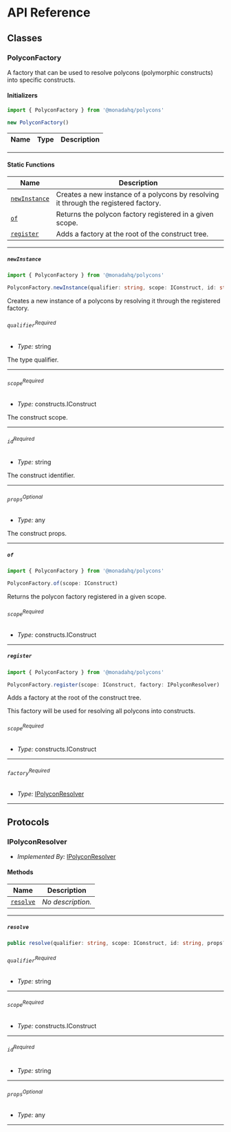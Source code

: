 # API Reference <a name="API Reference" id="api-reference"></a>



## Classes <a name="Classes" id="Classes"></a>

### PolyconFactory <a name="PolyconFactory" id="@monadahq/polycons.PolyconFactory"></a>

A factory that can be used to resolve polycons (polymorphic constructs) into specific constructs.

#### Initializers <a name="Initializers" id="@monadahq/polycons.PolyconFactory.Initializer"></a>

```typescript
import { PolyconFactory } from '@monadahq/polycons'

new PolyconFactory()
```

| **Name** | **Type** | **Description** |
| --- | --- | --- |

---


#### Static Functions <a name="Static Functions" id="Static Functions"></a>

| **Name** | **Description** |
| --- | --- |
| <code><a href="#@monadahq/polycons.PolyconFactory.newInstance">newInstance</a></code> | Creates a new instance of a polycons by resolving it through the registered factory. |
| <code><a href="#@monadahq/polycons.PolyconFactory.of">of</a></code> | Returns the polycon factory registered in a given scope. |
| <code><a href="#@monadahq/polycons.PolyconFactory.register">register</a></code> | Adds a factory at the root of the construct tree. |

---

##### `newInstance` <a name="newInstance" id="@monadahq/polycons.PolyconFactory.newInstance"></a>

```typescript
import { PolyconFactory } from '@monadahq/polycons'

PolyconFactory.newInstance(qualifier: string, scope: IConstruct, id: string, props?: any)
```

Creates a new instance of a polycons by resolving it through the registered factory.

###### `qualifier`<sup>Required</sup> <a name="qualifier" id="@monadahq/polycons.PolyconFactory.newInstance.parameter.qualifier"></a>

- *Type:* string

The type qualifier.

---

###### `scope`<sup>Required</sup> <a name="scope" id="@monadahq/polycons.PolyconFactory.newInstance.parameter.scope"></a>

- *Type:* constructs.IConstruct

The construct scope.

---

###### `id`<sup>Required</sup> <a name="id" id="@monadahq/polycons.PolyconFactory.newInstance.parameter.id"></a>

- *Type:* string

The construct identifier.

---

###### `props`<sup>Optional</sup> <a name="props" id="@monadahq/polycons.PolyconFactory.newInstance.parameter.props"></a>

- *Type:* any

The construct props.

---

##### `of` <a name="of" id="@monadahq/polycons.PolyconFactory.of"></a>

```typescript
import { PolyconFactory } from '@monadahq/polycons'

PolyconFactory.of(scope: IConstruct)
```

Returns the polycon factory registered in a given scope.

###### `scope`<sup>Required</sup> <a name="scope" id="@monadahq/polycons.PolyconFactory.of.parameter.scope"></a>

- *Type:* constructs.IConstruct

---

##### `register` <a name="register" id="@monadahq/polycons.PolyconFactory.register"></a>

```typescript
import { PolyconFactory } from '@monadahq/polycons'

PolyconFactory.register(scope: IConstruct, factory: IPolyconResolver)
```

Adds a factory at the root of the construct tree.

This factory will be used for resolving all polycons into constructs.

###### `scope`<sup>Required</sup> <a name="scope" id="@monadahq/polycons.PolyconFactory.register.parameter.scope"></a>

- *Type:* constructs.IConstruct

---

###### `factory`<sup>Required</sup> <a name="factory" id="@monadahq/polycons.PolyconFactory.register.parameter.factory"></a>

- *Type:* <a href="#@monadahq/polycons.IPolyconResolver">IPolyconResolver</a>

---



## Protocols <a name="Protocols" id="Protocols"></a>

### IPolyconResolver <a name="IPolyconResolver" id="@monadahq/polycons.IPolyconResolver"></a>

- *Implemented By:* <a href="#@monadahq/polycons.IPolyconResolver">IPolyconResolver</a>

#### Methods <a name="Methods" id="Methods"></a>

| **Name** | **Description** |
| --- | --- |
| <code><a href="#@monadahq/polycons.IPolyconResolver.resolve">resolve</a></code> | *No description.* |

---

##### `resolve` <a name="resolve" id="@monadahq/polycons.IPolyconResolver.resolve"></a>

```typescript
public resolve(qualifier: string, scope: IConstruct, id: string, props?: any): IConstruct
```

###### `qualifier`<sup>Required</sup> <a name="qualifier" id="@monadahq/polycons.IPolyconResolver.resolve.parameter.qualifier"></a>

- *Type:* string

---

###### `scope`<sup>Required</sup> <a name="scope" id="@monadahq/polycons.IPolyconResolver.resolve.parameter.scope"></a>

- *Type:* constructs.IConstruct

---

###### `id`<sup>Required</sup> <a name="id" id="@monadahq/polycons.IPolyconResolver.resolve.parameter.id"></a>

- *Type:* string

---

###### `props`<sup>Optional</sup> <a name="props" id="@monadahq/polycons.IPolyconResolver.resolve.parameter.props"></a>

- *Type:* any

---


